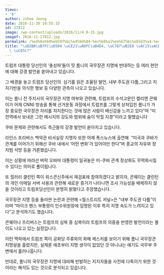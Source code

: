 ```yaml
---
Views:
- '6'
author: Jihee Jeong
date: 2016-11-30 10:55:33
id: 27812
image: /wp-content/uploads/2016/11/4.0-15.jpg
imagef: 2016-11-27812.jpg
permalink: /%ed%8a%b8%eb%9f%bc%ed%94%84-%ec%b8%a1%ea%b7%bc%eb%93%a4-%ec%9e%87%eb%8b%a8-%ea%b0%95%ea%b2%bd%eb%b0%9c%ec%96%b8-%ec%99%9c/
title: "\uD2B8\uB7FC\uD504 \uCE21\uADFC\uB4E4, \uC787\uB2E8 \uAC15\uACBD\uBC1C\uC5B8\
  \ \uC65C?"
---
```


트럼프 대통령 당선인의 ‘충성파’들이 밋 롬니의 국무장관 지명에 반대하는 등 여러 현안에 대해 강경 발언을 쏟아내고 있습니다.

그 배경을 놓고 트럼프 당선인의  심기를 읽은 조율된 발언, 내부 주도권 다툼,그리고 지지기반을 의식한 행보 등 다양한 관측이 나오고 있습니다.

이는 롬니 전 주지사의 국무장관 지명 여부와 관련해, 트럼프의 수석고문인 켈리앤 콘웨이가 어제 CNN) 방송을 통해 선거운동 과정에서 트럼프를 그렇게 상처입힌 롬니가 가장 중요한 국무장관 자리를 차지한다는 것에 많은 사람이 배신감을 느끼고 있다”며 “미 전역에서 보내온 그런 메시지의 강도와 범위에 숨이 막힐 지경”이라고 말했습니다

쿠바 문제와 관련해서도 측근들의 강경 발언이 쏟아지고 있습니다.

라인스 프리버스 백악관 비서실장 지명자 또한 어제 폭스뉴스에 출연해  “미국과 쿠바가 관계를 이어가기 위해선 쿠바 내에서 ‘어떤 변화’가 있어야만 한다”며 종교의 자유와 정치범 석방 등을 거론했습니다.

이는 상황에 따라선 버락 오바마 대통령이 일궈놓은 미-쿠바 관계 정상화도 무력화시킬 수 있다는 의미로 풀이됩니다.

또 힐러리 클린턴 쪽이 위스콘신주에서 재검표에 참여하겠다고 밝히자, 콘웨이는 클린턴의 개인 이메일 서버 사용과 관련해 새로운 증거가 나타나면 조사 가능성을 배제하지 않을 것이라고 트럼프당선인이 분명히 밝혔다고 주장했습니다.

국무장관 지명 등을 둘러싼 논란과 관련해 <월스트리트 저널>은 “내부 주도권 다툼”이라며 “마이크 펜스 부통령이 인수위원장에 임명된 이후 특히 지명 속도가 느려지고 있다”고 분석하기도 했습니다.

콘웨이나 프리버스는 트럼프의 심복 중 심복이라 트럼프의 의중을 반영한 발언이라는 풀이도 나오고 있는 실정입니다.

이런 맥락에서 트럼프 쪽이 공화당 주류와의 화해 제스처를 보이기 위해 롬니 국무장관 지명설을 흘렸지만, 실제론 애초부터 지명 생각이 없었던 것 아니냐는 얘기도 국무부 주변에서 흘러나옵니다.

반대로, 롬니의 국무장관 지명에 대비해 반발하는 지지자들을 사전에 다독이기 위한 것이라는 해석도 있는 것으로 분석되고 있습니다.

&nbsp;